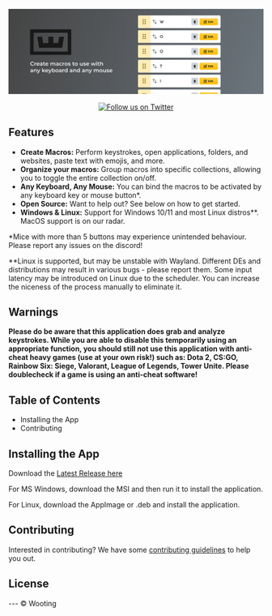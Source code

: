 <p align="center">
  <img alt="Wooting Macro App* – Create macros to use with any keyboard and any mouse" src=".github/assets/app-hero-banner.svg">
</p>

<p align="center">
  <a href="https://twitter.com/intent/follow?screen_name=WootingKB">
    <img alt="Follow us on Twitter" src="https://img.shields.io/twitter/follow/WootingKB?style=social">
  </a>
</p>

## Features

- **Create Macros:** Perform keystrokes, open applications, folders, and websites, paste text with emojis, and more.
- **Organize your macros:** Group macros into specific collections, allowing you to toggle the entire collection on/off.
- **Any Keyboard, Any Mouse:** You can bind the macros to be activated by any keyboard key or mouse button*.
- **Open Source:** Want to help out? See below on how to get started.
- **Windows & Linux:** Support for Windows 10/11 and most Linux distros**. MacOS support is on our radar.

*Mice with more than 5 buttons may experience unintended behaviour. Please report any issues on the discord!

**Linux is supported, but may be unstable with Wayland. Different DEs and distributions may result in various bugs - please report them. Some input latency may be introduced on Linux due to the scheduler. You can increase the niceness of the process manually to eliminate it.

## Warnings

**Please do be aware that this application does grab and analyze keystrokes. While you are able to disable this temporarily using an appropriate function, you should still not use this application with anti-cheat heavy games (use at your own risk!) such as: Dota 2, CS:GO, Rainbow Six: Siege, Valorant, League of Legends, Tower Unite. Please doublecheck if a game is using an anti-cheat software!**


## Table of Contents

- Installing the App
- Contributing

## Installing the App
Download the [Latest Release here](https://github.com/WootingKb/wooting-macros/releases/latest)

For MS Windows, download the MSI and then run it to install the application.

For Linux, download the AppImage or .deb and install the application.

## Contributing

Interested in contributing? We have some [contributing guidelines](./CONTRIBUTING.md) to help you out.

## License

--- © Wooting
